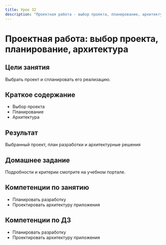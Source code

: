 ```yaml
---
title: Урок 32
description: "Проектная работа - выбор проекта, планирование, архитектура"
---
```


# Проектная работа: выбор проекта, планирование, архитектура

<!-- s -->

## Цели занятия

Выбрать проект и спланировать его реализацию.

<!-- s -->

## Краткое содержание

- Выбор проекта
- Планирование
- Архитектура

<!-- s -->

## Результат

Выбранный проект, план разработки и архитектурные решения

<!-- s -->

## Домашнее задание

Подробности и критерии смотрите на учебном портале.

<!-- s -->

## Компетенции по занятию

- Планировать разработку
- Проектировать архитектуру приложения

<!-- s -->

## Компетенции по ДЗ

- Планировать разработку
- Проектировать архитектуру приложения
